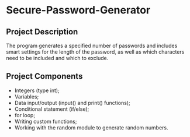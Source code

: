# Secure-Password-Generator

## Project Description

The program generates a specified number of passwords and includes smart settings for the length of the password, as well as which characters need to be included and which to exclude.


## Project Components

- Integers (type int);
- Variables;
- Data input/output (input() and print() functions);
- Conditional statement (if/else);
- for loop;
- Writing custom functions;
- Working with the random module to generate random numbers.
